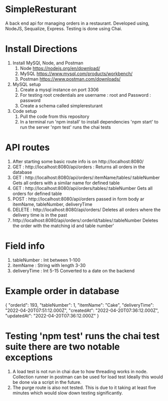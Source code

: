 # SimpleResturant

A back end api for managing orders in a restaurant. Developed using, NodeJS, Sequalize, Express. Testing is done using Chai.

# Install Directions

  1. Install MySQl, Node, and Postman
      1. Node https://nodejs.org/en/download/ 
      2. MySQL https://www.mysql.com/products/workbench/
      3. Postman https://www.postman.com/downloads/
  2. MySQL setup
      1. Create a mysql instance on port 3306
      2. For testing root credentials are username : root and Password : password
      3. Create a schema called simpleresturant
  3. Code setup
      1. Pull the code from this repository 
      2. In a terminal run 
          'npm install' to install dependencies
          'npm start' to run the server
          'npm test' runs the chai tests
         
# API routes
  1. After starting some basic route info is on http://localhost:8080/
  2. GET : http://localhost:8080/api/orders : Returns all orders in the database
  3. GET : http://localhost:8080/api/orders/:itemName/tables/:tableNumber Gets all orders with a similar name for defined table
  4. GET : http://localhost:8080/api/orders/tables/:tableNumber Gets all orders for defined table
  5. POST : http://localhost:8080/api/orders passed in form body ar itemName, tableNumber, deliveryTime
  6. DELETE : http://localhost:8080/api/orders/ Deletes all orders where the delivery time is in the past
  7. http://localhost:8080/api/orders/:orderId/tables/:tableNumber Deletes the order with the matching id and table number'
# Field info
  1. tableNumber : Int between 1-100
  2. itemName : String with length 3-30
  3. deliveryTime : Int 5-15 Converted to a date on the backend
# Example order in database
{
        "orderId": 193,
        "tableNumber": 1,
        "itemName": "Cake",
        "deliveryTime": "2022-04-20T07:51:12.000Z",
        "createdAt": "2022-04-20T07:36:12.000Z",
        "updatedAt": "2022-04-20T07:36:12.000Z"
}
# Testing 'npm test' runs the chai test suite there are two notable exceptions
  1. A load test is not run in chai due to how threading works in node. Collection runner in postman can be used for load test
     Ideally this would be done via a script in the future.
  2. The purge route is also not tested. This is due to it taking at least five minutes which would slow down testing significantly.   
 
  
  
  
     
